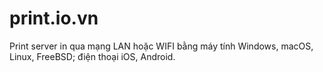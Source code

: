 # print.io.vn

Print server in qua mạng LAN hoặc WIFI bằng máy tính Windows, macOS, Linux, FreeBSD; điện thoại iOS, Android.

